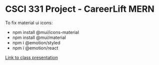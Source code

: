 # CSCI 331 Project - CareerLift MERN

To fix material ui icons: 
* npm install @mui/icons-material
* npm install @mui/material
* npm i @emotion/styled
* npm i @emotion/react

[Link to class presentation](presentation/csci331.pdf)
